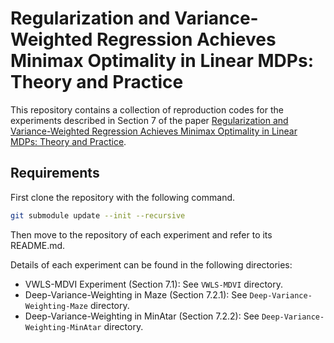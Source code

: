 # Regularization and Variance-Weighted Regression Achieves Minimax Optimality in Linear MDPs: Theory and Practice

This repository contains a collection of reproduction codes for the experiments described in Section 7 of the paper [Regularization and Variance-Weighted Regression Achieves Minimax Optimality in Linear MDPs: Theory and Practice](TODO).

## Requirements

First clone the repository with the following command. 

```bash
git submodule update --init --recursive
```

Then move to the repository of each experiment and refer to its README.md.

Details of each experiment can be found in the following directories:

* VWLS-MDVI Experiment (Section 7.1): See ```VWLS-MDVI``` directory.
* Deep-Variance-Weighting in Maze (Section 7.2.1): See ```Deep-Variance-Weighting-Maze``` directory.
* Deep-Variance-Weighting in MinAtar (Section 7.2.2): See ```Deep-Variance-Weighting-MinAtar``` directory.

